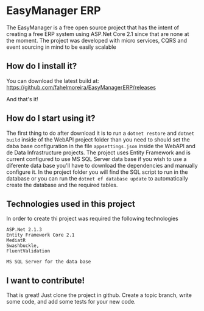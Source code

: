 # EasyManager ERP
The EasyManager is a free open source project that has the intent of creating a free ERP system using ASP.Net Core 2.1 since that are none at the moment.
The project was developed with micro services, CQRS and event sourcing in mind to be easily scalable

## How do I install it?
You can download the latest build at: https://github.com/fahelmoreira/EasyManagerERP/releases

And that's it!

## How do I start using it?
The first thing to do after download it is to run a ```dotnet restore``` and ```dotnet build``` inside of the WebAPI project folder than you need to should set the daba base configuration in the file ```appsettings.json``` inside the WebAPI and de Data Infrastructure projects.
The project uses Entity Framework and is current configured to use MS SQL Server data base if you wish to use a diferente data base you'll have to download the dependencies and manually configure it.
In the project folder you will find the SQL script to run in the database or you can run the ```dotnet ef database update``` to automatically create the database and the required tables.

## Technologies used in this project
In order to create thi project was required the following technologies

```
ASP.Net 2.1.3
Entity Framework Core 2.1
MediatR
Swashbuckle,
FluentValidation

MS SQL Server for the data base
```

## I want to contribute!
That is great! Just clone the project in github. Create a topic branch, write some code, and add some tests for your new code.